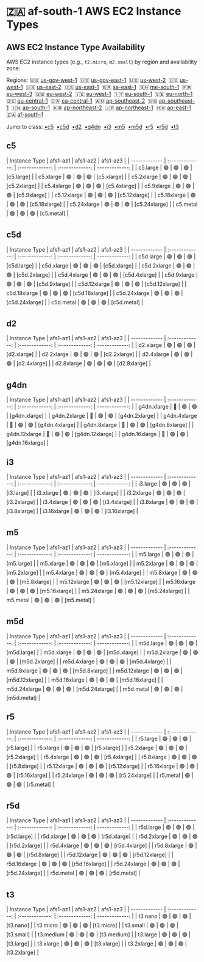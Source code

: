 # :south_africa: af-south-1 AWS EC2 Instance Types

## AWS EC2 Instance Type Availability
AWS EC2 instance types (e.g., `t2.micro`, `m2.small`) by region and availability zone:


Regions: :us: [us-gov-west-1](us-gov-west-1.md)&nbsp;  :us: [us-gov-east-1](us-gov-east-1.md)&nbsp;  :us: [us-west-2](us-west-2.md)&nbsp;  :us: [us-west-1](us-west-1.md)&nbsp;  :us: [us-east-2](us-east-2.md)&nbsp;  :us: [us-east-1](us-east-1.md)&nbsp;  :brazil: [sa-east-1](sa-east-1.md)&nbsp;  :bahrain: [me-south-1](me-south-1.md)&nbsp;  :fr: [eu-west-3](eu-west-3.md)&nbsp;  :uk: [eu-west-2](eu-west-2.md)&nbsp;  :ireland: [eu-west-1](eu-west-1.md)&nbsp;  :it: [eu-south-1](eu-south-1.md)&nbsp;  :sweden: [eu-north-1](eu-north-1.md)&nbsp;  :de: [eu-central-1](eu-central-1.md)&nbsp;  :canada: [ca-central-1](ca-central-1.md)&nbsp;  :australia: [ap-southeast-2](ap-southeast-2.md)&nbsp;  :singapore: [ap-southeast-1](ap-southeast-1.md)&nbsp;  :india: [ap-south-1](ap-south-1.md)&nbsp;  :kr: [ap-northeast-2](ap-northeast-2.md)&nbsp;  :jp: [ap-northeast-1](ap-northeast-1.md)&nbsp;  :hong_kong: [ap-east-1](ap-east-1.md)&nbsp;  :south_africa: [af-south-1](af-south-1.md)&nbsp;  

Jump to class: [:black_small_square:c5](#c5)&nbsp; [:black_small_square:c5d](#c5d)&nbsp; [:black_small_square:d2](#d2)&nbsp; [:black_small_square:g4dn](#g4dn)&nbsp; [:black_small_square:i3](#i3)&nbsp; [:black_small_square:m5](#m5)&nbsp; [:black_small_square:m5d](#m5d)&nbsp; [:black_small_square:r5](#r5)&nbsp; [:black_small_square:r5d](#r5d)&nbsp; [:black_small_square:t3](#t3)&nbsp; 

## c5

| Instance Type | afs1-az1 | afs1-az2 | afs1-az3 |
| ------------- | :-------------: | :-------------: | :-------------: | -------------: |
| c5.large | :green_circle: | :green_circle: | :green_circle: | [c5.large] |
| c5.xlarge | :green_circle: | :green_circle: | :green_circle: | [c5.xlarge] |
| c5.2xlarge | :green_circle: | :green_circle: | :green_circle: | [c5.2xlarge] |
| c5.4xlarge | :green_circle: | :green_circle: | :green_circle: | [c5.4xlarge] |
| c5.9xlarge | :green_circle: | :green_circle: | :green_circle: | [c5.9xlarge] |
| c5.12xlarge | :green_circle: | :green_circle: | :green_circle: | [c5.12xlarge] |
| c5.18xlarge | :green_circle: | :green_circle: | :green_circle: | [c5.18xlarge] |
| c5.24xlarge | :green_circle: | :green_circle: | :green_circle: | [c5.24xlarge] |
| c5.metal | :green_circle: | :green_circle: | :green_circle: | [c5.metal] |
## c5d

| Instance Type | afs1-az1 | afs1-az2 | afs1-az3 |
| ------------- | :-------------: | :-------------: | :-------------: | -------------: |
| c5d.large | :green_circle: | :green_circle: | :green_circle: | [c5d.large] |
| c5d.xlarge | :green_circle: | :green_circle: | :green_circle: | [c5d.xlarge] |
| c5d.2xlarge | :green_circle: | :green_circle: | :green_circle: | [c5d.2xlarge] |
| c5d.4xlarge | :green_circle: | :green_circle: | :green_circle: | [c5d.4xlarge] |
| c5d.9xlarge | :green_circle: | :green_circle: | :green_circle: | [c5d.9xlarge] |
| c5d.12xlarge | :green_circle: | :green_circle: | :green_circle: | [c5d.12xlarge] |
| c5d.18xlarge | :green_circle: | :green_circle: | :green_circle: | [c5d.18xlarge] |
| c5d.24xlarge | :green_circle: | :green_circle: | :green_circle: | [c5d.24xlarge] |
| c5d.metal | :green_circle: | :green_circle: | :green_circle: | [c5d.metal] |
## d2

| Instance Type | afs1-az1 | afs1-az2 | afs1-az3 |
| ------------- | :-------------: | :-------------: | :-------------: | -------------: |
| d2.xlarge | :green_circle: | :green_circle: | :green_circle: | [d2.xlarge] |
| d2.2xlarge | :green_circle: | :green_circle: | :green_circle: | [d2.2xlarge] |
| d2.4xlarge | :green_circle: | :green_circle: | :green_circle: | [d2.4xlarge] |
| d2.8xlarge | :green_circle: | :green_circle: | :green_circle: | [d2.8xlarge] |
## g4dn

| Instance Type | afs1-az1 | afs1-az2 | afs1-az3 |
| ------------- | :-------------: | :-------------: | :-------------: | -------------: |
| g4dn.xlarge | :red_circle: | :green_circle: | :green_circle: | [g4dn.xlarge] |
| g4dn.2xlarge | :red_circle: | :green_circle: | :green_circle: | [g4dn.2xlarge] |
| g4dn.4xlarge | :red_circle: | :green_circle: | :green_circle: | [g4dn.4xlarge] |
| g4dn.8xlarge | :red_circle: | :green_circle: | :green_circle: | [g4dn.8xlarge] |
| g4dn.12xlarge | :red_circle: | :green_circle: | :green_circle: | [g4dn.12xlarge] |
| g4dn.16xlarge | :red_circle: | :green_circle: | :green_circle: | [g4dn.16xlarge] |
## i3

| Instance Type | afs1-az1 | afs1-az2 | afs1-az3 |
| ------------- | :-------------: | :-------------: | :-------------: | -------------: |
| i3.large | :green_circle: | :green_circle: | :green_circle: | [i3.large] |
| i3.xlarge | :green_circle: | :green_circle: | :green_circle: | [i3.xlarge] |
| i3.2xlarge | :green_circle: | :green_circle: | :green_circle: | [i3.2xlarge] |
| i3.4xlarge | :green_circle: | :green_circle: | :green_circle: | [i3.4xlarge] |
| i3.8xlarge | :green_circle: | :green_circle: | :green_circle: | [i3.8xlarge] |
| i3.16xlarge | :green_circle: | :green_circle: | :green_circle: | [i3.16xlarge] |
## m5

| Instance Type | afs1-az1 | afs1-az2 | afs1-az3 |
| ------------- | :-------------: | :-------------: | :-------------: | -------------: |
| m5.large | :green_circle: | :green_circle: | :green_circle: | [m5.large] |
| m5.xlarge | :green_circle: | :green_circle: | :green_circle: | [m5.xlarge] |
| m5.2xlarge | :green_circle: | :green_circle: | :green_circle: | [m5.2xlarge] |
| m5.4xlarge | :green_circle: | :green_circle: | :green_circle: | [m5.4xlarge] |
| m5.8xlarge | :green_circle: | :green_circle: | :green_circle: | [m5.8xlarge] |
| m5.12xlarge | :green_circle: | :green_circle: | :green_circle: | [m5.12xlarge] |
| m5.16xlarge | :green_circle: | :green_circle: | :green_circle: | [m5.16xlarge] |
| m5.24xlarge | :green_circle: | :green_circle: | :green_circle: | [m5.24xlarge] |
| m5.metal | :green_circle: | :green_circle: | :green_circle: | [m5.metal] |
## m5d

| Instance Type | afs1-az1 | afs1-az2 | afs1-az3 |
| ------------- | :-------------: | :-------------: | :-------------: | -------------: |
| m5d.large | :green_circle: | :green_circle: | :green_circle: | [m5d.large] |
| m5d.xlarge | :green_circle: | :green_circle: | :green_circle: | [m5d.xlarge] |
| m5d.2xlarge | :green_circle: | :green_circle: | :green_circle: | [m5d.2xlarge] |
| m5d.4xlarge | :green_circle: | :green_circle: | :green_circle: | [m5d.4xlarge] |
| m5d.8xlarge | :green_circle: | :green_circle: | :green_circle: | [m5d.8xlarge] |
| m5d.12xlarge | :green_circle: | :green_circle: | :green_circle: | [m5d.12xlarge] |
| m5d.16xlarge | :green_circle: | :green_circle: | :green_circle: | [m5d.16xlarge] |
| m5d.24xlarge | :green_circle: | :green_circle: | :green_circle: | [m5d.24xlarge] |
| m5d.metal | :green_circle: | :green_circle: | :green_circle: | [m5d.metal] |
## r5

| Instance Type | afs1-az1 | afs1-az2 | afs1-az3 |
| ------------- | :-------------: | :-------------: | :-------------: | -------------: |
| r5.large | :green_circle: | :green_circle: | :green_circle: | [r5.large] |
| r5.xlarge | :green_circle: | :green_circle: | :green_circle: | [r5.xlarge] |
| r5.2xlarge | :green_circle: | :green_circle: | :green_circle: | [r5.2xlarge] |
| r5.4xlarge | :green_circle: | :green_circle: | :green_circle: | [r5.4xlarge] |
| r5.8xlarge | :green_circle: | :green_circle: | :green_circle: | [r5.8xlarge] |
| r5.12xlarge | :green_circle: | :green_circle: | :green_circle: | [r5.12xlarge] |
| r5.16xlarge | :green_circle: | :green_circle: | :green_circle: | [r5.16xlarge] |
| r5.24xlarge | :green_circle: | :green_circle: | :green_circle: | [r5.24xlarge] |
| r5.metal | :green_circle: | :green_circle: | :green_circle: | [r5.metal] |
## r5d

| Instance Type | afs1-az1 | afs1-az2 | afs1-az3 |
| ------------- | :-------------: | :-------------: | :-------------: | -------------: |
| r5d.large | :green_circle: | :green_circle: | :green_circle: | [r5d.large] |
| r5d.xlarge | :green_circle: | :green_circle: | :green_circle: | [r5d.xlarge] |
| r5d.2xlarge | :green_circle: | :green_circle: | :green_circle: | [r5d.2xlarge] |
| r5d.4xlarge | :green_circle: | :green_circle: | :green_circle: | [r5d.4xlarge] |
| r5d.8xlarge | :green_circle: | :green_circle: | :green_circle: | [r5d.8xlarge] |
| r5d.12xlarge | :green_circle: | :green_circle: | :green_circle: | [r5d.12xlarge] |
| r5d.16xlarge | :green_circle: | :green_circle: | :green_circle: | [r5d.16xlarge] |
| r5d.24xlarge | :green_circle: | :green_circle: | :green_circle: | [r5d.24xlarge] |
| r5d.metal | :green_circle: | :green_circle: | :green_circle: | [r5d.metal] |
## t3

| Instance Type | afs1-az1 | afs1-az2 | afs1-az3 |
| ------------- | :-------------: | :-------------: | :-------------: | -------------: |
| t3.nano | :green_circle: | :green_circle: | :green_circle: | [t3.nano] |
| t3.micro | :green_circle: | :green_circle: | :green_circle: | [t3.micro] |
| t3.small | :green_circle: | :green_circle: | :green_circle: | [t3.small] |
| t3.medium | :green_circle: | :green_circle: | :green_circle: | [t3.medium] |
| t3.large | :green_circle: | :green_circle: | :green_circle: | [t3.large] |
| t3.xlarge | :green_circle: | :green_circle: | :green_circle: | [t3.xlarge] |
| t3.2xlarge | :green_circle: | :green_circle: | :green_circle: | [t3.2xlarge] |



